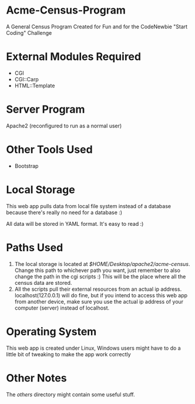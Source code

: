 # Acme-Census-Program
A General Census Program Created for Fun and for the CodeNewbie "Start Coding" Challenge

# External Modules Required
- CGI
- CGI::Carp
- HTML::Template

# Server Program
Apache2 (reconfigured to run as a normal user)

# Other Tools Used
- Bootstrap

# Local Storage
This web app pulls data from local file system instead of a database because there's really no need for a database :)

All data will be stored in YAML format. It's easy to read :)

# Paths Used
1. The local storage is located at *$HOME/Desktop/apache2/acme-census*. Change this path to whichever path you want, just remember to also change the path in the cgi scripts :) This will be the place where all the census data are stored.
2. All the scripts pull their external resources from an actual ip address. localhost(127.0.0.1) will do fine, but if you intend to access this web app from another device, make sure you use the actual ip address of your computer (server) instead of localhost.

# Operating System
This web app is created under Linux, Windows users might have to do a little bit of tweaking to make the app work correctly

# Other Notes
The *others* directory might contain some useful stuff.
